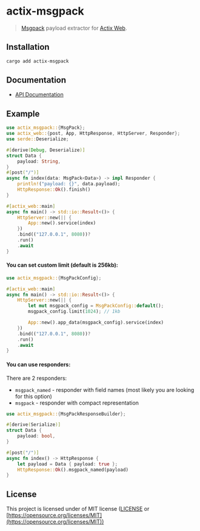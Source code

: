 # actix-msgpack

> [Msgpack](https://msgpack.org) payload extractor for [Actix Web](https://actix.rs).

## Installation

```bash
cargo add actix-msgpack
```

## Documentation

- [API Documentation](https://docs.rs/actix-msgpack)

## Example

```rust
use actix_msgpack::{MsgPack};
use actix_web::{post, App, HttpResponse, HttpServer, Responder};
use serde::Deserialize;

#[derive(Debug, Deserialize)]
struct Data {
    payload: String,
}
#[post("/")]
async fn index(data: MsgPack<Data>) -> impl Responder {
    println!("payload: {}", data.payload);
    HttpResponse::Ok().finish()
}

#[actix_web::main]
async fn main() -> std::io::Result<()> {
    HttpServer::new(|| {
        App::new().service(index)
    })
    .bind(("127.0.0.1", 8080))?
    .run()
    .await
}
```

#### You can set custom limit (default is 256kb):
```rust
use actix_msgpack::{MsgPackConfig};

#[actix_web::main]
async fn main() -> std::io::Result<()> {
    HttpServer::new(|| {
        let mut msgpack_config = MsgPackConfig::default();
        msgpack_config.limit(1024); // 1kb

        App::new().app_data(msgpack_config).service(index)
    })
    .bind(("127.0.0.1", 8080))?
    .run()
    .await
}
```

#### You can use responders:
There are 2 responders:
- `msgpack_named` - responder with field names (most likely you are looking for this option)
- `msgpack` - responder with compact representation

```rust
use actix_msgpack::{MsgPackResponseBuilder};

#[derive(Serialize)]
struct Data {
    payload: bool,
}

#[post("/")]
async fn index() -> HttpResponse {
    let payload = Data { payload: true };
    HttpResponse::Ok().msgpack_named(payload)
}
```

## License

This project is licensed under of MIT license ([LICENSE](LICENSE) or [https://opensource.org/licenses/MIT](https://opensource.org/licenses/MIT))
